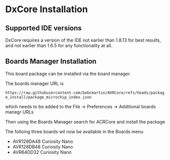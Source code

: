 # DxCore Installation

## Supported IDE versions
DxCore requires a version of the IDE not earlier than 1.8.13 for best results, and not earlier than 1.6.5 for any functionality at all.


## Boards Manager Installation 

This board package can be installed via the board manager. 

The boards manager URL is 

`https://raw.githubusercontent.com/bobcmartin/AVRCore/refs/heads/package_install/package_microchip_index.json`

which needs to be added to the File -> Preferences -> Additional boards manegr URLs

Then using the Boards Manager search for ACRCore and install the package

The folloing three boards wil now be available in the Boards menu

* AVR128DA48 Curiosity Nano
* AVR128DB48 Curiosity Nano
* AVR64DD32 Curiosity Nano




